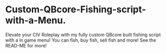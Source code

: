 # Custom-QBcore-Fishing-script-with-a-Menu.
Elevate your CIV Roleplay with my fully custom QBcore built fishing script with a in game menu! You can fish, buy fish, sell fish and more! See the READ-ME for more!
